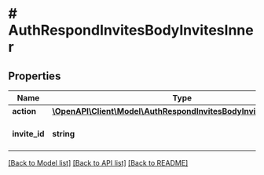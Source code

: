 # # AuthRespondInvitesBodyInvitesInner

## Properties

Name | Type | Description | Notes
------------ | ------------- | ------------- | -------------
**action** | [**\OpenAPI\Client\Model\AuthRespondInvitesBodyInvitesInnerAction**](AuthRespondInvitesBodyInvitesInnerAction.md) |  |
**invite_id** | **string** | Unique identifier of an invite. |

[[Back to Model list]](../../README.md#models) [[Back to API list]](../../README.md#endpoints) [[Back to README]](../../README.md)
